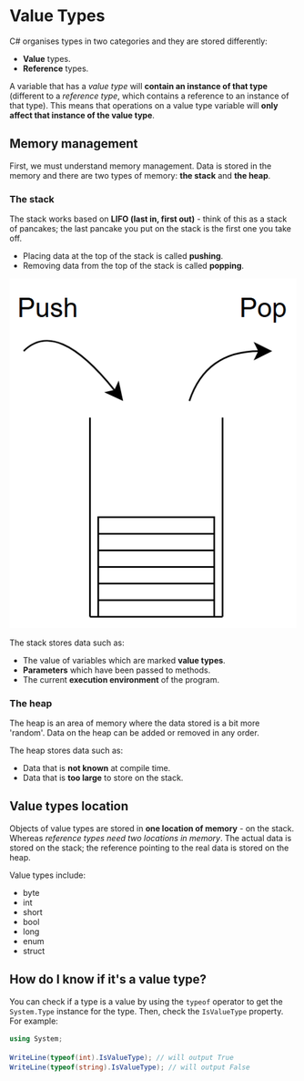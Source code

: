 # Value Types

C# organises types in two categories and they are stored differently:

- **Value** types.
- **Reference** types.

A variable that has a *value type* will **contain an instance of that type** (different to a *reference type*, which contains a reference to an instance of that type). This means that operations on a value type variable will **only affect that instance of the value type**.

## Memory management

First, we must understand memory management. Data is stored in the memory and there are two types of memory: **the stack** and **the heap**.

### The stack

The stack works based on **LIFO (last in, first out)** - think of this as a stack of pancakes; the last pancake you put on the stack is the first one you take off.

- Placing data at the top of the stack is called **pushing**.
- Removing data from the top of the stack is called **popping**.

![Image of pushing and popping data](/images/value-types-push-pop.png)

The stack stores data such as:

- The value of variables which are marked **value types**.
- **Parameters** which have been passed to methods.
- The current **execution environment** of the program.

### The heap

The heap is an area of memory where the data stored is a bit more 'random'. Data on the heap can be added or removed in any order.

The heap stores data such as:

- Data that is **not known** at compile time.
- Data that is **too large** to store on the stack.

## Value types location

Objects of value types are stored in **one location of memory** - on the stack. Whereas *reference types need two locations in memory*. The actual data is stored on the stack; the reference pointing to the real data is stored on the heap.

Value types include:

- byte
- int
- short
- bool
- long
- enum
- struct

## How do I know if it's a value type?

You can check if a type is a value by using the ```typeof``` operator to get the ```System.Type``` instance for the type. Then, check the ```IsValueType``` property. For example:

```csharp
using System;

WriteLine(typeof(int).IsValueType); // will output True
WriteLine(typeof(string).IsValueType); // will output False
```
